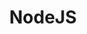 ---
layout: tag-list
type: tag
title: NodeJS
slug: NodeJS
category: Tag
sidebar: false
description: >
   Vulnerabilidades de entidades externas XML.
---
